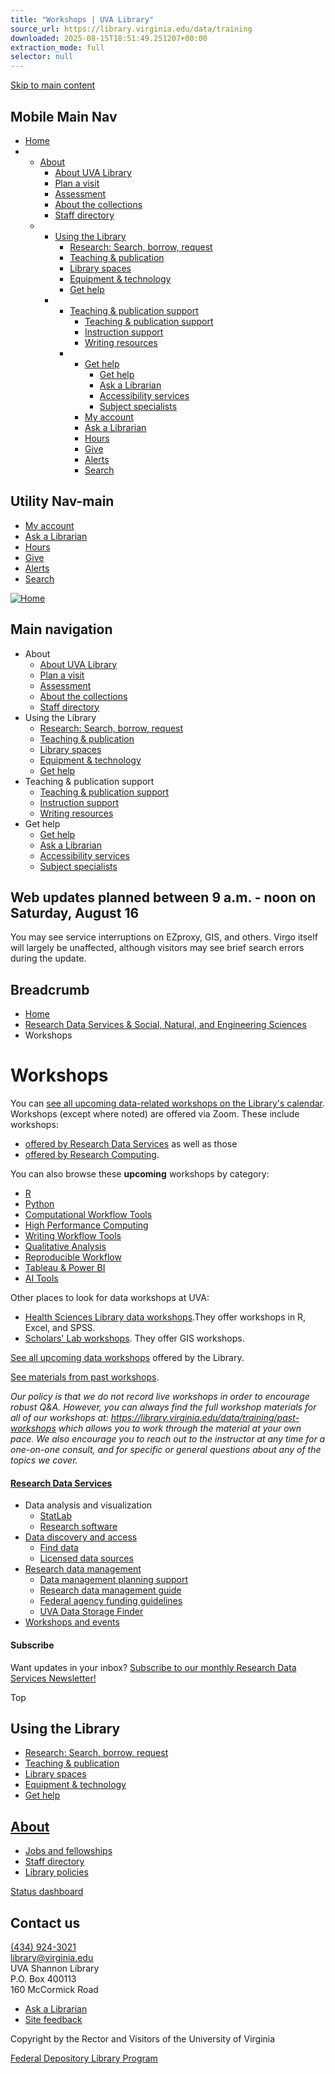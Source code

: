 ```yaml
---
title: "Workshops | UVA Library"
source_url: https://library.virginia.edu/data/training
downloaded: 2025-08-15T18:51:49.251207+00:00
extraction_mode: full
selector: null
---
```

[Skip to main content](https://library.virginia.edu/data/training#main-content)

## Mobile Main Nav

* [Home](https://library.virginia.edu/ "Home")
* * [About](https://library.virginia.edu/data/training)
    + [About UVA Library](https://library.virginia.edu/about-uva-library "About UVA Library")
    + [Plan a visit](https://library.virginia.edu/about-uva-library#visit "Plan a visit")
    + [Assessment](https://library.virginia.edu/about-uva-library/assessment "Assessment")
    + [About the collections](https://library.virginia.edu/collections "About the collections")
    + [Staff directory](https://library.virginia.edu/staff "Staff directory")
  * * [Using the Library](https://library.virginia.edu/data/training)
      + [Research: Search, borrow, request](https://library.virginia.edu/services "Research: Search, borrow, request")
      + [Teaching & publication](https://library.virginia.edu/teaching-and-writing "Teaching & publication")
      + [Library spaces](https://library.virginia.edu/spaces "Library spaces")
      + [Equipment & technology](https://library.virginia.edu/equipment-and-tech "Equipment & technology")
      + [Get help](https://library.virginia.edu/help "Get help")
    * * [Teaching & publication support](https://library.virginia.edu/data/training)
        + [Teaching & publication support](https://library.virginia.edu/teaching-and-writing "Teaching & publication support")
        + [Instruction support](https://library.virginia.edu/teaching-and-writing/teach "Instruction support")
        + [Writing resources](https://library.virginia.edu/teaching-and-writing/write "Writing resources")
      * * [Get help](https://library.virginia.edu/data/training)
          + [Get help](https://library.virginia.edu/help "Get help")
          + [Ask a Librarian](https://library.virginia.edu/askalibrarian "Ask a Librarian")
          + [Accessibility services](https://library.virginia.edu/services/accessibility-services "Accessibility services")
          + [Subject specialists](https://guides.lib.virginia.edu/subjectlibrarians "Subject specialists")
        * [My account](https://search.lib.virginia.edu/account "My account")
        * [Ask a Librarian](https://library.virginia.edu/askalibrarian "Ask a Librarian")
        * [Hours](https://library.virginia.edu/hours "Hours")
        * [Give](https://library.virginia.edu/support-library "Give")
        * [Alerts](https://library.virginia.edu/status#alerts "Alerts")
        * [Search](https://library.virginia.edu/search "Search")



## Utility Nav-main

* [My account](https://search.lib.virginia.edu/account "My account")
* [Ask a Librarian](https://library.virginia.edu/askalibrarian "Ask a Librarian")
* [Hours](https://library.virginia.edu/hours "Hours")
* [Give](https://library.virginia.edu/support-library "Give")
* [Alerts](https://library.virginia.edu/status#alerts "Alerts")
* [Search](https://library.virginia.edu/search "Search")

[![Home](https://library.virginia.edu/sites/default/files/2022-09/library_rgb.png)](https://library.virginia.edu/ "Home")




## Main navigation

* About
  + [About UVA Library](https://library.virginia.edu/about-uva-library "About UVA Library")
  + [Plan a visit](https://library.virginia.edu/about-uva-library#visit "Plan a visit")
  + [Assessment](https://library.virginia.edu/about-uva-library/assessment "Assessment")
  + [About the collections](https://library.virginia.edu/collections "About the collections")
  + [Staff directory](https://library.virginia.edu/staff "Staff directory")
* Using the Library
  + [Research: Search, borrow, request](https://library.virginia.edu/services "Research: Search, borrow, request")
  + [Teaching & publication](https://library.virginia.edu/teaching-and-writing "Teaching & publication")
  + [Library spaces](https://library.virginia.edu/spaces "Library spaces")
  + [Equipment & technology](https://library.virginia.edu/equipment-and-tech "Equipment & technology")
  + [Get help](https://library.virginia.edu/help "Get help")
* Teaching & publication support
  + [Teaching & publication support](https://library.virginia.edu/teaching-and-writing "Teaching & publication support")
  + [Instruction support](https://library.virginia.edu/teaching-and-writing/teach "Instruction support")
  + [Writing resources](https://library.virginia.edu/teaching-and-writing/write "Writing resources")
* Get help
  + [Get help](https://library.virginia.edu/help "Get help")
  + [Ask a Librarian](https://library.virginia.edu/askalibrarian "Ask a Librarian")
  + [Accessibility services](https://library.virginia.edu/services/accessibility-services "Accessibility services")
  + [Subject specialists](https://guides.lib.virginia.edu/subjectlibrarians "Subject specialists")



## Web updates planned between 9 a.m. - noon on Saturday, August 16

You may see service interruptions on EZproxy, GIS, and others. Virgo itself will largely be unaffected, although visitors may see brief search errors during the update.

## Breadcrumb

* [Home](https://library.virginia.edu/)
* [Research Data Services & Social, Natural, and Engineering Sciences](https://library.virginia.edu/data)
* Workshops



# Workshops

You can [see all upcoming data-related workshops on the Library's calendar](https://cal.lib.virginia.edu/calendar/events?cid=4299&t=d&d=0000-00-00&cal=4299&ct=27116,51597&inc=0). Workshops (except where noted) are offered via Zoom. These include workshops:

* [offered by Research Data Services](https://cal.lib.virginia.edu/calendar/events?cid=4299&t=d&d=0000-00-00&cal=4299&ct=58854&inc=0) as well as those
* [offered by Research Computing](https://cal.lib.virginia.edu/calendar/events?cid=4299&t=d&d=0000-00-00&cal=4299&ct=58855&inc=0).

You can also browse these **upcoming** workshops by category:

* [R](https://cal.lib.virginia.edu/calendar/events?cid=4299&t=d&d=0000-00-00&cal=4299&ct=66252&inc=0)
* [Python](https://cal.lib.virginia.edu/calendar/events?cid=4299&t=d&d=0000-00-00&cal=4299&ct=66253&inc=0)
* [Computational Workflow Tools](https://cal.lib.virginia.edu/calendar/events?cid=4299&t=d&d=0000-00-00&cal=4299&ct=66337&inc=0)
* [High Performance Computing](https://cal.lib.virginia.edu/calendar/events/?cid=4299&t=d&d=0000-00-00&cal=4299&ct=58855&inc=0)
* [Writing Workflow Tools](https://cal.lib.virginia.edu/calendar/events?cid=4299&t=d&d=0000-00-00&cal=4299&ct=66256&inc=0)
* [Qualitative Analysis](https://cal.lib.virginia.edu/calendar/events?cid=4299&t=d&d=0000-00-00&cal=4299&ct=66255&inc=0)
* [Reproducible Workflow](https://cal.lib.virginia.edu/calendar/events?cid=4299&t=d&d=0000-00-00&cal=4299&ct=66338&inc=0)
* [Tableau & Power BI](https://cal.lib.virginia.edu/calendar/events?cid=4299&t=d&d=0000-00-00&cal=4299&ct=66254&inc=0)
* [AI Tools](https://cal.lib.virginia.edu/calendar/events?cid=4299&t=d&d=0000-00-00&cal=4299&ct=69160&inc=0)

Other places to look for data workshops at UVA:

* [Health Sciences Library data workshops](https://cal.hsl.virginia.edu/calendar/data/?cid=5619&t=g&d=0000-00-00&cal=5619&inc=0).They offer workshops in R, Excel, and SPSS.
* [Scholars' Lab workshops](https://cal.lib.virginia.edu/calendar/events?cid=4299&t=d&d=0000-00-00&cal=4299&ct=33496&inc=0). They offer GIS workshops.

[See all upcoming data workshops](https://cal.lib.virginia.edu/calendar/events?cid=4299&t=d&d=0000-00-00&cal=4299&ct=27116,51597&inc=0) offered by the Library.

[See materials from past workshops](https://library.virginia.edu/data/training/past-workshops).

*Our policy is that we do not record live workshops in order to encourage robust Q&A. However, you can always find the full workshop materials for all of our workshops at: <https://library.virginia.edu/data/training/past-workshops> which allows you to work through the material at your own pace. We also encourage you to reach out to the instructor at any time for a one-on-one consult, and for specific or general questions about any of the topics we cover.*

#### [Research Data Services](https://library.virginia.edu/data)

* Data analysis and visualization
  + [StatLab](https://library.virginia.edu/data/statlab)
  + [Research software](https://library.virginia.edu/data/research-software/)
* [Data discovery and access](https://library.virginia.edu/data/datasources/)  
  + [Find data](https://guides.lib.virginia.edu/data)
  + [Licensed data sources](https://library.virginia.edu/data/datasources/licensed/)
* [Research data management](https://library.virginia.edu/data/data-management)
  + [Data management planning support](https://library.virginia.edu/data/data-management/dmp-support)
  + [Research data management guide](https://guides.lib.virginia.edu/RDM/)
  + [Federal agency funding guidelines](https://library.virginia.edu/data/data-management/funding)
  + [UVA Data Storage Finder](https://data-storage-finder.library.virginia.edu/)
* [Workshops and events](https://library.virginia.edu/data/training)
  

#### Subscribe

Want updates in your inbox? [Subscribe to our monthly Research Data Services Newsletter!](https://library.virginia.edu/data/newsletters)

Top


## Using the Library

* [Research: Search, borrow, request](https://library.virginia.edu/services)
* [Teaching & publication](https://library.virginia.edu/teaching-and-writing)
* [Library spaces](https://library.virginia.edu/spaces)
* [Equipment & technology](https://library.virginia.edu/equipment-and-tech)
* [Get help](https://library.virginia.edu/help)

## [About](https://library.virginia.edu/about-uva-library)

* [Jobs and fellowships](https://library.virginia.edu/jobs/)
* [Staff directory](https://library.virginia.edu/staff/)
* [Library policies](https://library.virginia.edu/policies)

[Status dashboard](https://library.virginia.edu/status)

## Contact us

[(434) 924-3021](tel:+1(434)924-3021)  
[library@virginia.edu](mailto:library@virginia.edu)  
UVA Shannon Library  
P.O. Box 400113  
160 McCormick Road

* [Ask a Librarian](https://library.virginia.edu/askalibrarian)
* [Site feedback](https://library.virginia.edu/site-feedback)

Copyright  by the Rector and Visitors of the University of Virginia

[Federal Depository Library Program](https://guides.lib.virginia.edu/findinggovinfo)
